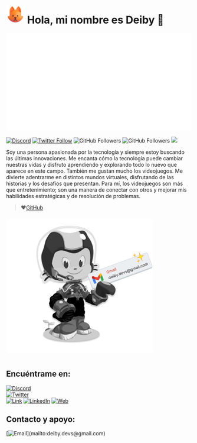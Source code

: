<h1><img src="./assets/images/fox.png" alt="Fox Emoji" width="50"/> Hola, mi nombre es Deiby 👋</h1>

<div align="center">
  <img height="" src="./assets/images/code_image.svg"  />
</div>

[![Discord](https://img.shields.io/discord/952339282989834331?style=social&label=Discord&logo=discord)](https://deibydevs.com/discord)
[![Twitter Follow](https://img.shields.io/twitter/follow/deibydevs?style=social)](https://twitter.com/deibydevs)
![GitHub Followers](https://img.shields.io/github/followers/deibydevs?style=social)
![GitHub Followers](https://img.shields.io/github/stars/deibydevs?style=social)
 <img src="https://komarev.com/ghpvc/?username=deibydevs&style=social&color=brightgreen">


Soy una persona apasionada por la tecnología y siempre estoy buscando las últimas innovaciones. Me encanta cómo la tecnología puede cambiar nuestras vidas y disfruto aprendiendo y explorando todo lo nuevo que aparece en este campo. También me gustan mucho los videojuegos. Me divierte adentrarme en distintos mundos virtuales, disfrutando de las historias y los desafíos que presentan. Para mí, los videojuegos son más que entretenimiento; son una manera de conectar con otros y mejorar mis habilidades estratégicas y de resolución de problemas.

>  ❤️[GitHub](https://stars.github.com/profiles/deibydevs/)



###

<a href="mailto:deiby.devs@gmail.com">
<img align="left" height="360" src="./assets/images/gmail_url.png"  />
</a>




<br clear="both"><br clear="both">


## Encuéntrame en:

[![Discord](https://img.shields.io/badge/Discord-deibydevs-5865F2?style=for-the-badge&logo=discord&logoColor=white&labelColor=101010)](https://deibydevs.com/discord)
</br>
[![Twitter](https://img.shields.io/badge/Twitter-@deibydevs-1DA1F2?style=for-the-badge&logo=twitter&logoColor=white&labelColor=101010)](https://twitter.com/deibydevs)
</br>
[![Link](https://img.shields.io/badge/Links-deibydevs.com-39E09B?style=for-the-badge&logo=Linktree&logoColor=white&labelColor=101010)](https://deibydevs.com)
[![LinkedIn](https://img.shields.io/badge/LinkedIn-deibydevs-0077B5?style=for-the-badge&logo=linkedin&logoColor=white&labelColor=101010)](https://www.linkedin.com/in/deibydevs)
[![Web](https://img.shields.io/badge/Web-deibydevs.com-14a1f0?style=for-the-badge&logo=dev.to&logoColor=white&labelColor=101010)](https://deibydevs.com)

## Contacto y apoyo:

[![Email](https://img.shields.io/badge/deiby.devs@gmail.com-email_personal_(respuesta_lenta)-D14836?style=for-the-badge&logo=gmail&logoColor=white&labelColor=101010)](mailto:deiby.devs@gmail.com)
